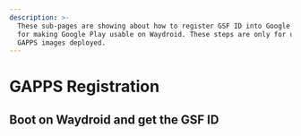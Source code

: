 ```yaml
---
description: >-
  These sub-pages are showing about how to register GSF ID into Google's server
  for making Google Play usable on Waydroid. These steps are only for users with
  GAPPS images deployed.
---
```


# GAPPS Registration

## Boot on Waydroid and get the GSF ID

